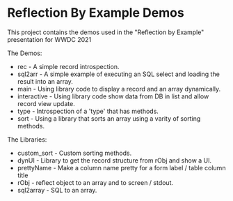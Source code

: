 # Reflection By Example Demos

This project contains the demos used in the "Reflection by Example" presentation for WWDC 2021

The Demos:
* rec - A simple record introspection.
* sql2arr - A simple example of executing an SQL select and loading the result into an array.
* main - Using library code to display a record and an array dynamically.
* interactive - Using library code show data from DB in list and allow record view update.
* type - Introspection of a 'type' that has methods.
* sort - Using a library that sorts an array using a varity of sorting methods.

The Libraries:
* custom_sort - Custom sorting methods.
* dynUI - Library to get the record structure from rObj and show a UI.
* prettyName - Make a column name pretty for a form label / table column title
* rObj - reflect object to an array and to screen / stdout.
* sql2array - SQL to an array.

